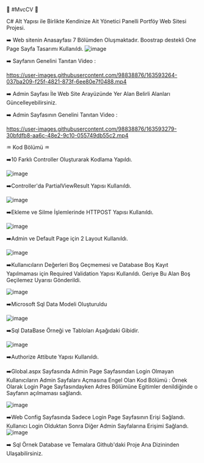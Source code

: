 :high_brightness:	#MvcCV :high_brightness:	

C# Alt Yapısı ile Birlikte Kendinize Ait Yönetici Panelli Portföy Web Sitesi Projesi.


:arrow_right:	Web sitenin Anasayfası 7 Bölümden Oluşmaktadır. Boostrap destekli One Page Sayfa Tasarımı Kullanıldı.
![image](https://user-images.githubusercontent.com/98838876/163580604-fb89dea7-3ea7-4bc3-adb6-02f2d6a0258f.png)


:arrow_right:	 Sayfanın Genelini Tanıtan Video : 



https://user-images.githubusercontent.com/98838876/163593264-037ba209-f25f-4821-873f-6ee80e7f0488.mp4



:arrow_right:	Admin Sayfası İle Web Site Arayüzünde Yer Alan Belirli Alanları Güncelleyebilirsiniz.

:arrow_right:	Admin Sayfasının Genelini Tanıtan Video : 



https://user-images.githubusercontent.com/98838876/163593279-30bfdfb8-aa6c-48e2-9c10-055749db55c2.mp4




:aquarius:	Kod Bölümü :aquarius:	

:arrow_right:10 Farklı Controller Oluşturarak Kodlama Yapıldı.

![image](https://user-images.githubusercontent.com/98838876/163582130-af675299-9625-4877-b86c-31b3ae08f5d1.png)

:arrow_right:Controller'da PartialViewResult Yapısı Kullanıldı. 

![image](https://user-images.githubusercontent.com/98838876/163592060-8c4a89f6-4c6a-4f87-9a56-33c4e88c49a5.png)

:arrow_right:Ekleme ve Silme İşlemlerinde HTTPOST Yapısı Kullanıldı.

![image](https://user-images.githubusercontent.com/98838876/163592252-25e35981-e88a-41e7-a546-fb6ab426c636.png)

:arrow_right:Admin ve Default Page için 2 Layout Kullanıldı.

![image](https://user-images.githubusercontent.com/98838876/163592370-a089420b-bf81-4efc-a75c-e9f798b175bc.png)


:arrow_right:Kullanıcıların Değerleri Boş Geçmemesi ve Database Boş Kayıt Yapılmaması için Required Validation Yapısı Kullanıldı. Geriye Bu Alan Boş Geçilemez Uyarısı Gönderildi.

![image](https://user-images.githubusercontent.com/98838876/163592681-e33eb43e-0812-49e6-9bc3-1c640dd3f04d.png)


:arrow_right:Microsoft Sql Data  Modeli Oluşturuldu

![image](https://user-images.githubusercontent.com/98838876/163582280-7891543c-0ee2-449e-b0ad-6967f0993363.png)

:arrow_right:Sql DataBase Örneği ve Tabloları Aşağıdaki Gibidir.

![image](https://user-images.githubusercontent.com/98838876/163589907-10e40af0-ac4e-43e4-a21a-92ee13bc4ddb.png)


:arrow_right:Authorize Attibute Yapısı Kullanıldı.

:arrow_right:Global.aspx Sayfasında Admin Page Sayfasından Login Olmayan Kullanıcıların Admin Sayfalarıı Açmasına Engel Olan Kod Bölümü : Örnek Olarak Login Page Sayfasındayken Adres Bölümüne Egitimler denildiğinde o Sayfanın açılmaması sağlandı. 

![image](https://user-images.githubusercontent.com/98838876/163590043-62501e20-8bc0-43d1-8163-cccf47292121.png)

:arrow_right:Web Config Sayfasında Sadece Login Page Sayfasının Erişi Sağlandı. Kullanıcı Login Olduktan Sonra Diğer Admin Sayfalarına Erişimi Sağlandı.
![image](https://user-images.githubusercontent.com/98838876/163590135-e680d755-6d8c-475b-92e1-2526fe988167.png)

:arrow_right: Sql Örnek Database ve Temalara Github'daki Proje Ana Dizininden Ulaşabilirsiniz.
